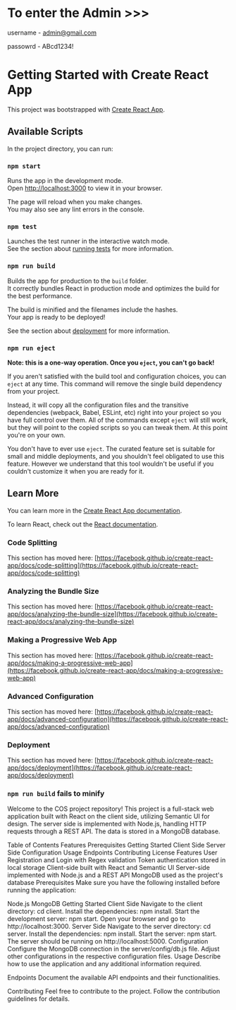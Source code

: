 # To enter the Admin >>>

username - admin@gmail.com

passowrd - ABcd1234!

# Getting Started with Create React App

This project was bootstrapped with [Create React App](https://github.com/facebook/create-react-app).

## Available Scripts

In the project directory, you can run:

### `npm start`

Runs the app in the development mode.\
Open [http://localhost:3000](http://localhost:3000) to view it in your browser.

The page will reload when you make changes.\
You may also see any lint errors in the console.

### `npm test`

Launches the test runner in the interactive watch mode.\
See the section about [running tests](https://facebook.github.io/create-react-app/docs/running-tests) for more information.

### `npm run build`

Builds the app for production to the `build` folder.\
It correctly bundles React in production mode and optimizes the build for the best performance.

The build is minified and the filenames include the hashes.\
Your app is ready to be deployed!

See the section about [deployment](https://facebook.github.io/create-react-app/docs/deployment) for more information.

### `npm run eject`

**Note: this is a one-way operation. Once you `eject`, you can't go back!**

If you aren't satisfied with the build tool and configuration choices, you can `eject` at any time. This command will remove the single build dependency from your project.

Instead, it will copy all the configuration files and the transitive dependencies (webpack, Babel, ESLint, etc) right into your project so you have full control over them. All of the commands except `eject` will still work, but they will point to the copied scripts so you can tweak them. At this point you're on your own.

You don't have to ever use `eject`. The curated feature set is suitable for small and middle deployments, and you shouldn't feel obligated to use this feature. However we understand that this tool wouldn't be useful if you couldn't customize it when you are ready for it.

## Learn More

You can learn more in the [Create React App documentation](https://facebook.github.io/create-react-app/docs/getting-started).

To learn React, check out the [React documentation](https://reactjs.org/).

### Code Splitting

This section has moved here: [https://facebook.github.io/create-react-app/docs/code-splitting](https://facebook.github.io/create-react-app/docs/code-splitting)

### Analyzing the Bundle Size

This section has moved here: [https://facebook.github.io/create-react-app/docs/analyzing-the-bundle-size](https://facebook.github.io/create-react-app/docs/analyzing-the-bundle-size)

### Making a Progressive Web App

This section has moved here: [https://facebook.github.io/create-react-app/docs/making-a-progressive-web-app](https://facebook.github.io/create-react-app/docs/making-a-progressive-web-app)

### Advanced Configuration

This section has moved here: [https://facebook.github.io/create-react-app/docs/advanced-configuration](https://facebook.github.io/create-react-app/docs/advanced-configuration)

### Deployment

This section has moved here: [https://facebook.github.io/create-react-app/docs/deployment](https://facebook.github.io/create-react-app/docs/deployment)

### `npm run build` fails to minify

Welcome to the COS project repository!
This project is a full-stack web application built with React on the client side, utilizing Semantic UI for design. The server side is implemented with Node.js, handling HTTP requests through a REST API. The data is stored in a MongoDB database.

Table of Contents
Features
Prerequisites
Getting Started
Client Side
Server Side
Configuration
Usage
Endpoints
Contributing
License
Features
User Registration and Login with Regex validation
Token authentication stored in local storage
Client-side built with React and Semantic UI
Server-side implemented with Node.js and a REST API
MongoDB used as the project's database
Prerequisites
Make sure you have the following installed before running the application:

Node.js
MongoDB
Getting Started
Client Side
Navigate to the client directory: cd client.
Install the dependencies: npm install.
Start the development server: npm start.
Open your browser and go to http://localhost:3000.
Server Side
Navigate to the server directory: cd server.
Install the dependencies: npm install.
Start the server: npm start.
The server should be running on http://localhost:5000.
Configuration
Configure the MongoDB connection in the server/config/db.js file.
Adjust other configurations in the respective configuration files.
Usage
Describe how to use the application and any additional information required.

Endpoints
Document the available API endpoints and their functionalities.

Contributing
Feel free to contribute to the project. Follow the contribution guidelines for details.
